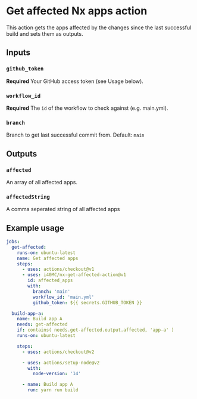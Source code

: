 # Get affected Nx apps action

This action gets the apps affected by the changes since the last successful build and sets them as outputs.

## Inputs

### `github_token`

**Required** Your GitHub access token (see Usage below).

### `workflow_id`

**Required** The `id` of the workflow to check against (e.g. main.yml).

### `branch`

Branch to get last successful commit from. Default: `main`

## Outputs

### `affected`

An array of all affected apps.

### `affectedString`

A comma seperated string of all affected apps

## Example usage

```yaml
jobs:
  get-affected:
    runs-on: ubuntu-latest
    name: Get affected apps
    steps:
      - uses: actions/checkout@v1
      - uses: i40MC/nx-get-affected-action@v1
        id: affected_apps
        with:
          branch: 'main'
          workflow_id: 'main.yml'
          github_token: ${{ secrets.GITHUB_TOKEN }}

  build-app-a:
    name: Build app A
    needs: get-affected
    if: contains( needs.get-affected.output.affected, 'app-a' )
    runs-on: ubuntu-latest

    steps:
      - uses: actions/checkout@v2

      - uses: actions/setup-node@v2
        with:
          node-version: '14'

      - name: Build app A
        run: yarn run build
```
